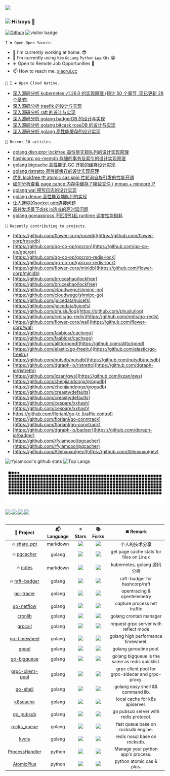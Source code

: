 ![](https://github.com/rfyiamcool/rfyiamcool/blob/master/header.png)

### <img src="https://emojis.slackmojis.com/emojis/images/1531849430/4246/blob-sunglasses.gif?1531849430" width="30"/> Hi boys 👋

[![Github](https://img.shields.io/github/followers/rfyiamcool?label=Follow&style=social)](https://github.com/rfyiamcool)
<img src="https://visitor-badge.laobi.icu/badge?page_id=rfyiamcool.rfyiamcool" alt="visitor badge"/>  

`I ❤ Open Open Source.`

- 🌈 I'm currently working at home. 😎
- 🤔 I’m currently using `Vim` `GoLang` `Python` <del>`Lua`</del> `K8s` 😁
- ✈️ Open to Remote Job Opportunities 🍻
- 📫 How to reach me. [xiaorui.cc](https://xiaorui.cc)


`🚗 I ❤ Open Cloud Native.`

- [深入源码分析 kubernetes v1.26.0 的实现原理 (预计 50 个章节, 现已更新 28 个章节)](https://github.com/rfyiamcool/notes#kubernetes)
- [深入源码分析 traefik 的设计与实现](https://github.com/rfyiamcool/notes#traefik)
- [深入源码分析 raft 的设计与实现](https://github.com/rfyiamcool/notes#hashcorp-raft)
- [深入源码分析 golang badgerDB 的设计与实现](https://github.com/rfyiamcool/notes#golang-badger)
- [深入源码分析 golang bitcask roseDB 的设计与实现](https://github.com/rfyiamcool/notes#golang-badger)
- [深入源码分析 golang 高性能缓存的设计实现](https://github.com/rfyiamcool/notes#golang-%E9%AB%98%E6%80%A7%E8%83%BD%E7%BC%93%E5%AD%98)

`🌈 Recent 10 articles.`

- [golang disruptor lockfree 高性能无锁队列的设计实现原理](https://github.com/rfyiamcool/notes/blob/main/golang_lockfree_disruptor.md)
- [hashicorp go-memdb 存储的事务及索引的设计实现原理](https://github.com/rfyiamcool/notes/blob/main/go-memdb.md)
- [golang bigcache 高性能无 GC 开销的缓存设计实现](https://github.com/rfyiamcool/notes/blob/main/golang_bigcache_cache.md)
- [golang ristretto 高性能缓存的设计实现原理](https://github.com/rfyiamcool/notes/blob/main/golang_ristretto_cache.md)
- [优化 lockfree 中 atomic cas spin 忙轮询自旋引发的性能开销](https://github.com/rfyiamcool/notes/blob/main/optimize_atomic_cas_spin.md)
- [如何分析查看 page cahce 内存中缓存了哪些文件 ( mmap + mincore )?](https://github.com/rfyiamcool/notes/blob/main/which_files_occupy_page_cache_memory.md)
- [golang wal 预写日志的设计实现](https://github.com/rfyiamcool/notes/blob/main/golang_wal_code.md)
- [golang deque 高性能双端队列的实现](https://github.com/rfyiamcool/notes/blob/main/golang_deque.md)
- [让人迷糊的socket udp连接问题](https://github.com/rfyiamcool/notes/blob/main/udp_connect_refuse.md)
- [高并发场景下disk io造成的高时延问题](https://github.com/rfyiamcool/notes/blob/main/reduce_disk_latency.md)
- [golang gomaxprocs 不匹配引起 runtime 调度性能损耗](https://github.com/rfyiamcool/notes/blob/main/golang_runtime_maxprocs.md)

`🦀 Recently contributing to projects.`

- [https://github.com/flower-corp/rosedb](https://github.com/flower-corp/rosedb)
- [https://github.com/go-co-op/gocron](https://github.com/go-co-op/gocron)
- [https://github.com/go-co-op/gocron-redis-lock](https://github.com/go-co-op/gocron-redis-lock)
- [https://github.com/flower-corp/minidb](https://github.com/flower-corp/minidb)
- [https://github.com/bruceshao/lockfree](https://github.com/bruceshao/lockfree)
- [https://github.com/cloudwego/shmipc-go](https://github.com/cloudwego/shmipc-go)
- [https://github.com/juicedata/juicefs](https://github.com/juicedata/juicefs)
- [https://github.com/phuslu/log](https://github.com/phuslu/log)
- [https://github.com/redis/go-redis](https://github.com/redis/go-redis)
- [https://github.com/flower-corp/wal](https://github.com/flower-corp/wal)
- [https://github.com/faabiosr/cachego](https://github.com/faabiosr/cachego)
- [https://github.com/alitto/pond](https://github.com/alitto/pond)
- [https://github.com/elastic/go-freelru](https://github.com/elastic/go-freelru)
- [https://github.com/nutsdb/nutsdb](https://github.com/nutsdb/nutsdb)
- [https://github.com/dgraph-io/ristretto](https://github.com/dgraph-io/ristretto)
- [https://github.com/lxzan/gws](https://github.com/lxzan/gws)
- [https://github.com/chenjiandongx/grogudb](https://github.com/chenjiandongx/grogudb)
- [https://github.com/creasty/defaults](https://github.com/creasty/defaults)
- [https://github.com/cespare/xxhash](https://github.com/cespare/xxhash)
- [https://github.com/florianl/go-tc (traffic control)](https://github.com/florianl/go-tc)
- [https://github.com/florianl/go-conntrack](https://github.com/florianl/go-conntrack)
- [https://github.com/dgraph-io/badger](https://github.com/dgraph-io/badger)
- [https://github.com/rfyiamcool/pgcacher](https://github.com/rfyiamcool/pgcacher)
- [https://github.com/Allenxuxu/gev](https://github.com/Allenxuxu/gev)

<!--
![rfyiamcool's github stats](https://github-readme-stats-git-masterrstaa-rickstaa.vercel.app/api?username=rfyiamcool&show_icons=true&count_private=true&line_height=21&hide_border=true&theme=vue)
![Top Langs](https://https://github-readme-stats-git-masterrstaa-rickstaa.vercel.app/api/top-langs/?username=rfyiamcool&hide=html&exclude_repo=python_vim&hide_border=true&layout=compact&theme=vue)
-->
<!-- 注释 [![trophy](https://github-profile-trophy.vercel.app/?username=rfyiamcool&theme=flat&column=10&margin-w=10)](https://github.com/rfyiamcool) -->

![rfyiamcool's github stats](https://github-readme-stats-git-masterrstaa-rickstaa.vercel.app/api?username=rfyiamcool&show_icons=true&count_private=true&line_height=40&hide_border=true&theme=vue)
![Top Langs](https://github-readme-stats-git-masterrstaa-rickstaa.vercel.app/api/top-langs/?username=rfyiamcool&hide=html&exclude_repo=python_vim&hide_border=true&theme=vue)

![github contribution grid snake animation](https://raw.githubusercontent.com/rfyiamcool/rfyiamcool/output/github-contribution-grid-snake.svg)

<a href="https://github.com/rfyiamcool/go-tracer">
  <img align="center" src="https://github-readme-stats-git-masterrstaa-rickstaa.vercel.app/api/pin/?username=rfyiamcool&repo=go-tracer&theme=buefy" />
</a>
<a href="https://github.com/rfyiamcool/go-netflow">
  <img align="center" src="https://github-readme-stats-git-masterrstaa-rickstaa.vercel.app/api/pin/?username=rfyiamcool&repo=go-netflow&theme=buefy" />
</a>
<a href="https://github.com/rfyiamcool/raft-badger">
  <img align="center" src="https://github-readme-stats-git-masterrstaa-rickstaa.vercel.app/api/pin/?username=rfyiamcool&repo=raft-badger&theme=buefy" />
</a>
<a href="https://github.com/rfyiamcool/notes">
  <img align="center" src="https://github-readme-stats-git-masterrstaa-rickstaa.vercel.app/api/pin/?username=rfyiamcool&repo=notes&theme=buefy" />
</a>

<br>
<br>

| 🎁 Project | 📬 Language | ⭐ Stars | 📚 Forks | 🛎 Remark |
| :----: | :----: | :----: | :----: | :----: |
| 🔥 [share_ppt](https://github.com/rfyiamcool/share_ppt) | markdown | ![](https://img.shields.io/github/stars/rfyiamcool/share_ppt?style=flat-square&labelColor=343b41) | ![](https://img.shields.io/github/forks/rfyiamcool/share_ppt?style=flat-square&labelColor=343b41) | 个人的技术分享 |
| 🔥 [pgcacher](https://github.com/rfyiamcool/pgcacher) | golang | ![](https://img.shields.io/github/stars/rfyiamcool/pgcacher?style=flat-square&labelColor=343b41) | ![](https://img.shields.io/github/forks/rfyiamcool/pgcacher?style=flat-square&labelColor=343b41) | get page cache stats for files on Linux |
| 🔥 [notes](https://github.com/rfyiamcool/notes) | markdown | ![](https://img.shields.io/github/stars/rfyiamcool/notes?style=flat-square&labelColor=343b41) | ![](https://img.shields.io/github/forks/rfyiamcool/notes?style=flat-square&labelColor=343b41) | kubernetes, golang 源码分析 |
| 🔥 [raft-badger](https://github.com/rfyiamcool/raft-badger) | golang | ![](https://img.shields.io/github/stars/rfyiamcool/raft-badger?style=flat-square&labelColor=343b41) | ![](https://img.shields.io/github/forks/rfyiamcool/raft-badger?style=flat-square&labelColor=343b41) | raft-badger for hashcorp/raft |
| [go-tracer](https://github.com/rfyiamcool/go-tracer) | golang | ![](https://img.shields.io/github/stars/rfyiamcool/go-tracer?style=flat-square&labelColor=343b41) | ![](https://img.shields.io/github/forks/rfyiamcool/go-tracer?style=flat-square&labelColor=343b41) | opentracing & opentelemetry |
| [go-netflow](https://github.com/rfyiamcool/go-netflow) | golang | ![](https://img.shields.io/github/stars/rfyiamcool/go-netflow?style=flat-square&labelColor=343b41) | ![](https://img.shields.io/github/forks/rfyiamcool/go-netflow?style=flat-square&labelColor=343b41) | capture process net traffic|
| [cronlib](https://github.com/rfyiamcool/cronlib) | golang | ![](https://img.shields.io/github/stars/rfyiamcool/cronlib?style=flat-square&labelColor=343b41) | ![](https://img.shields.io/github/forks/rfyiamcool/cronlib?style=flat-square&labelColor=343b41) | golang crontab manager |
| [grpcall](https://github.com/rfyiamcool/grpcall) | golang | ![](https://img.shields.io/github/stars/rfyiamcool/grpcall?style=flat-square&labelColor=343b41) | ![](https://img.shields.io/github/forks/rfyiamcool/grpcall?style=flat-square&labelColor=343b41) | request grpc server with reflect mode |
| [go-timewheel](https://github.com/rfyiamcool/go-timewheel) | golang | ![](https://img.shields.io/github/stars/rfyiamcool/go-timewheel?style=flat-square&labelColor=343b41) | ![](https://img.shields.io/github/forks/rfyiamcool/go-timewheel?style=flat-square&labelColor=343b41) | golang high performance timewheel. |
| [gpool](https://github.com/rfyiamcool/gpool) | golang | ![](https://img.shields.io/github/stars/rfyiamcool/gpool?style=flat-square&labelColor=343b41) | ![](https://img.shields.io/github/forks/rfyiamcool/gpool?style=flat-square&labelColor=343b41) | golang goroutine pool. |
| [go-bigqueue](https://github.com/rfyiamcool/go-bigqueue) | golang | ![](https://img.shields.io/github/stars/rfyiamcool/go-bigqueue?style=flat-square&labelColor=343b41) | ![](https://img.shields.io/github/forks/rfyiamcool/go-bigqueue?style=flat-square&labelColor=343b41) | golang bigqueue is the same as redis quicklist. |
| [grpc-client-pool](https://github.com/rfyiamcool/grpc-client-pool) | golang | ![](https://img.shields.io/github/stars/rfyiamcool/grpc-client-pool?style=flat-square&labelColor=343b41) | ![](https://img.shields.io/github/forks/rfyiamcool/grpc-client-pool?style=flat-square&labelColor=343b41) | grpc client pool for grpc-sidecar and grpc-proxy. |
| [go-shell](https://github.com/rfyiamcool/go-shell) | golang | ![](https://img.shields.io/github/stars/rfyiamcool/go-shell?style=flat-square&labelColor=343b41) | ![](https://img.shields.io/github/forks/rfyiamcool/go-shell?style=flat-square&labelColor=343b41) | golang easy shell && command lib. |
| [k8scache ](https://github.com/rfyiamcool/k8scache ) | golang | ![](https://img.shields.io/github/stars/rfyiamcool/k8scache?style=flat-square&labelColor=343b41) | ![](https://img.shields.io/github/forks/rfyiamcool/go-bigqueue?style=flat-square&labelColor=343b41) | local cache for k8s apiserver. |
| [go_pubsub](https://github.com/rfyiamcool/go_pubsub) | golang | ![](https://img.shields.io/github/stars/rfyiamcool/go_pubsub?style=flat-square&labelColor=343b41) | ![](https://img.shields.io/github/forks/rfyiamcool/go_pubsub?style=flat-square&labelColor=343b41) | go pubsub server with redis protocol. |
| [rocks_queue](https://github.com/rfyiamcool/rocks_queue ) | golang | ![](https://img.shields.io/github/stars/rfyiamcool/rocks_queue?style=flat-square&labelColor=343b41) | ![](https://img.shields.io/github/forks/rfyiamcool/rocks_queue?style=flat-square&labelColor=343b41) | fast queue base on rocksdb engine. |
| [kvdis](https://github.com/rfyiamcool/kvdis) | golang | ![](https://img.shields.io/github/stars/rfyiamcool/kvdis?style=flat-square&labelColor=343b41) | ![](https://img.shields.io/github/forks/rfyiamcool/kvdis?style=flat-square&labelColor=343b41) | redis nosql base on rocksdb. |
| [ProcessHandler](https://github.com/rfyiamcool/ProcessHandler) | python | ![](https://img.shields.io/github/stars/rfyiamcool/ProcessHandler?style=flat-square&labelColor=343b41) | ![](https://img.shields.io/github/forks/rfyiamcool/ProcessHandler?style=flat-square&labelColor=343b41) | Manage your python app's process. |
| [AtomicPlus](https://github.com/rfyiamcool/AtomicPlus) | python | ![](https://img.shields.io/github/stars/rfyiamcool/AtomicPlus?style=flat-square&labelColor=343b41) | ![](https://img.shields.io/github/forks/rfyiamcool/AtomicPlus?style=flat-square&labelColor=343b41) | python atomic cas & plus. |


<!-- 
<h3>My latest posts</h3>
<ul>
  <li><a href="https://medium.com/better-programming/create-your-first-ethereum-smart-contract-with-remix-ide-667e46e81901"><b><img src="https://emojipedia-us.s3.dualstack.us-west-1.amazonaws.com/thumbs/240/apple/237/fire_1f525.png" width="20" alt="new" /> Create Your First Ethereum Smart Contract With Remix IDE</b></a><br/><i>Build a Blockchain-powered chat from your browser!.</i></li>
  <li><a href="https://medium.com/@th.guibert/how-to-create-a-self-updating-readme-md-for-your-github-profile-f8b05744ca91"><b><img src="https://emojipedia-us.s3.dualstack.us-west-1.amazonaws.com/thumbs/240/apple/237/fire_1f525.png" width="20" alt="new" /> How to Create a Self-Updating README.md for Your GitHub Profile</b></a><br/><i>A good tutorial to do your first steps with GitHub Actions</i></li>
    <li><a href="https://medium.com/better-programming/how-you-should-structure-your-react-applications-e7dd32375a98"><b><img src="https://emojipedia-us.s3.dualstack.us-west-1.amazonaws.com/thumbs/240/apple/237/fire_1f525.png" width="20" alt="new" /> How You Should Structure Your React Applications</b></a><br/><i>A matter of taste, sure, but here is an approach that scales.</i></li>
  <li><a href="https://medium.com/better-programming/pro-tips-to-help-you-get-started-with-your-side-project-15d01b76e0d8"><b>Pro Tips to Help You Get Started With Your Side Project</b></a><br/><i>Begin with solid foundations to keep the excitement kicking in...</i></li>
  <li><a href="https://medium.com/better-programming/how-to-take-care-of-your-personal-branding-as-a-programmer-2d3aeba56cb9"><b>How to Take Care of Your Personal Branding as a Programmer</b></a><br/><i>It’s more than just refreshing your resume</i></li>
  <li><a href="https://medium.com/better-programming/8-new-features-shipping-with-es2020-7a2721f710fb"><b>7 New Features Shipping With ES2020</b></a><br/><i>GlobalThis, optional chaining, private fields in classes, the nullish coalescing operator, and more</i></li>
</ul>
<h3

-->


